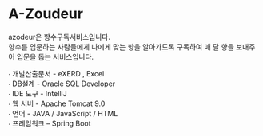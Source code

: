 # A-Zoudeur

azodeur은 향수구독서비스입니다. </br>
향수를 입문하는 사람들에게 나에게 맞는 향을 알아가도록 구독하여 매 달 향을 보내주어 입문을 돕는 서비스입니다.</br>

∙ 개발산출문서 - eXERD , Excel</br>
∙ DB설계 - Oracle SQL Developer</br>
∙ IDE 도구 - IntelliJ</br>
∙ 웹 서버 - Apache Tomcat 9.0</br>
∙ 언어 - JAVA / JavaScript / HTML</br>
∙ 프레임워크 – Spring Boot</br>
